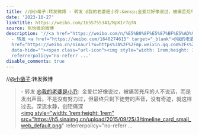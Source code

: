 ```yaml
---
title: //@小凿子:转发微博 - 转发 @我的老婆是小乔:&ensp;金爱烂好像说过，被痛苦充斥的人不说话，而是发出声音。不是没有努力过，但最终只剩下徒劳的声音，没有奇迹，...
date: '2023-10-27'
linkTitle: https://weibo.com/1655755343/NpKIr7qTN
source: 张怡微的微博
description: '//<a href="https://weibo.com/n/%E5%B0%8F%E5%87%BF%E5%AD%90">@小凿子</a>:转发微博<br><blockquote>
  - 转发 <a href="https://weibo.com/1640274615" target="_blank">@我的老婆是小乔</a>: 金爱烂好像说过，被痛苦充斥的人不说话，而是发出声音。不是没有努力过，但最终只剩下徒劳的声音，没有奇迹，就这样过去。深流水静，创钜痛深<br><a
  href="https://weibo.cn/sinaurl?u=https%3A%2F%2Fmp.weixin.qq.com%2Fs%2FwA6M12a-rqk3NRaQ0XLMMQ"
  data-hide=""><span class="url-icon"><img style="width: 1rem;height: 1rem" src="https://h5.sinaimg.cn/upload/2015/09/25/3/timeline_card_small_web_default.png"
  referrerpolicy="no-referr ...'
disable_comments: true
---
```

//<a href="https://weibo.com/n/%E5%B0%8F%E5%87%BF%E5%AD%90">@小凿子</a>:转发微博<br><blockquote> - 转发 <a href="https://weibo.com/1640274615" target="_blank">@我的老婆是小乔</a>: 金爱烂好像说过，被痛苦充斥的人不说话，而是发出声音。不是没有努力过，但最终只剩下徒劳的声音，没有奇迹，就这样过去。深流水静，创钜痛深<br><a href="https://weibo.cn/sinaurl?u=https%3A%2F%2Fmp.weixin.qq.com%2Fs%2FwA6M12a-rqk3NRaQ0XLMMQ" data-hide=""><span class="url-icon"><img style="width: 1rem;height: 1rem" src="https://h5.sinaimg.cn/upload/2015/09/25/3/timeline_card_small_web_default.png" referrerpolicy="no-referr ...